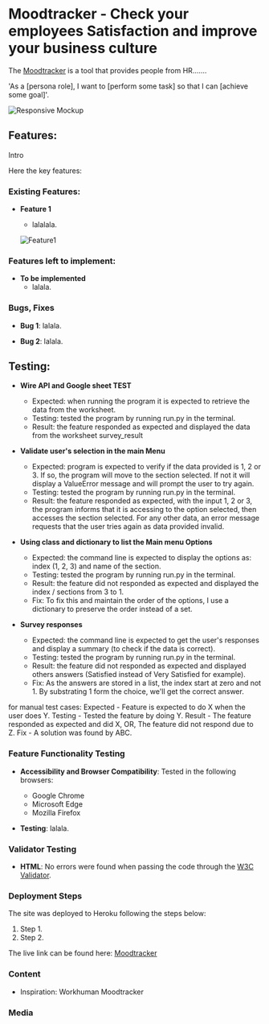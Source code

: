 # Moodtracker - Check your employees Satisfaction and improve your business culture

The [Moodtracker](https://sophiedufrane.github.io/PP2_Rock_Paper_Scissors_Lizard_Spock_Game/) is a tool that provides people from HR.......

'As a [persona role], I want to [perform some task] so that I can [achieve some goal]'. 

![Responsive Mockup](assets/media/rock_paper_scissors_mockup.png)

## Features:

Intro

Here the key features:

### Existing Features:

- **Feature 1**
  - lalalala.

  ![Feature1](assets/media/rock_paper_scissors_header.png)



### Features left to implement:

- **To be implemented**
  - lalala.


### Bugs, Fixes

- **Bug 1**: lalala.

- **Bug 2**: lalala.


## Testing:

- **Wire API and Google sheet TEST**
    - Expected: when running the program it is expected to retrieve the data from the worksheet.
    - Testing: tested the program by running run.py in the terminal.
    - Result: the feature responded as expected and displayed the data from the worksheet survey_result

- **Validate user's selection in the main Menu**
    - Expected: program is expected to verify if the data provided is 1, 2 or 3. If so, the program will move to the section selected. If not it will display a ValueError message and will prompt the user to try again.
    - Testing: tested the program by running run.py in the terminal.
    - Result: the feature responded as expected, with the input 1, 2 or 3, the program informs that it is accessing to the option selected, then accesses the section selected. For any other data, an error message requests that the user tries again as data provided invalid.

- **Using class and dictionary to list the Main menu Options**
    - Expected: the command line is expected to display the options as: index (1, 2, 3) and name of the section.
    - Testing: tested the program by running run.py in the terminal.
    - Result: the feature did not responded as expected and displayed the index / sections from 3 to 1. 
    - Fix: To fix this and maintain the order of the options, I use a dictionary to preserve the order instead of a set.
  
- **Survey responses**
    - Expected: the command line is expected to get the user's responses and display a summary (to check if the data is correct).
    - Testing: tested the program by running run.py in the terminal.
    - Result: the feature did not responded as expected and displayed others answers (Satisfied instead of Very Satisfied for example). 
    - Fix: As the answers are stored in a list, the index start at zero and not 1. By substrating 1 form the choice, we'll get the correct answer.


for manual test cases: Expected - Feature is expected to do X when the user does Y. Testing - Tested the feature by doing Y. Result - The feature responded as expected and did X, OR, The feature did not respond due to Z. Fix - A solution was found by ABC.

### Feature Functionality Testing

- **Accessibility and Browser Compatibility**: Tested in the following browsers:
  - Google Chrome
  - Microsoft Edge
  - Mozilla Firefox

- **Testing**: lalala.


### Validator Testing

- **HTML**: No errors were found when passing the code through the [W3C Validator](https://validator.w3.org/).


### Deployment Steps

The site was deployed to Heroku following the steps below:

1. Step 1.
2. Step 2.


The live link can be found here: [Moodtracker](https://sophiedufrane.github.io/PP2_Rock_Paper_Scissors_Lizard_Spock_Game/)

### Content

- Inspiration: Workhuman Moodtracker
  
### Media